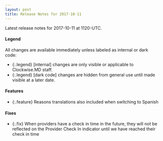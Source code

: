```yaml
---
layout: post
title: Release Notes for 2017-10-11
---
```


Latest release notes for 2017-10-11 at 1120-UTC.

<div class='legend' markdown='1'>

#### Legend

All changes are available immediately unless labeled as internal or dark code:

- {:.legend} [internal] changes are only visible or applicable to Clockwise.MD staff.
- {:.legend} [dark code] changes are hidden from general use until made visible at a later date.

</div>

<div class='features' markdown='1'>

#### Features

- {:.feature} Reasons translations also included when switching to Spanish

</div>

<div class='fixes' markdown='1'>

#### Fixes

- {:.fix} When providers have a check in time in the future, they will not be reflected on the Provider Check In indicator until we have reached their check in time

</div>
